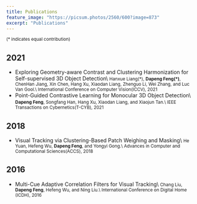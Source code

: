 ```yaml
---
title: Publications
feature_image: "https://picsum.photos/2560/600?image=873"
excerpt: "Publications"
---
```


<small>(\* indicates equal contribution)</small>

## 2021
- Exploring Geometry-aware Contrast and Clustering Harmonization for Self-supervised 3D Object Detection\\
<small>Hanxue Liang(\*), **Dapeng Feng(\*)**, ChenHan Jiang, Xin Chen, Hang Xu, Xiaodan Liang, Zhenguo Li, Wei Zhang, and Luc Van Gool.\\
International Conference on Computer Vision(ICCV), 2021</small>
- Point-Guided Contrastive Learning for Monocular 3D Object Detection\\
<small>**Dapeng Feng**, Songfang Han, Hang Xu, Xiaodan Liang, and Xiaojun Tan.\\
IEEE Transactions on Cybernetics(T-CYB), 2021</small>

## 2018
- Visual Tracking via Clustering-Based Patch Weighing and Masking\\
<small>He Yuan, Hefeng Wu, **Dapeng Feng**, and Yongyi Gong.\\
Advances in Computer and Computational Sciences(ACCS), 2018</small>

## 2016
- Multi-Cue Adaptive Correlation Filters for Visual Tracking\\
<small>Chang Liu, **Dapeng Feng**, Hefeng Wu, and Ning Liu.\\
International Conference on Digital Home (ICDH), 2016</small>
